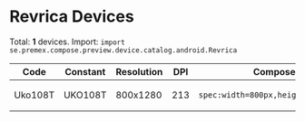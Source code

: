 # Revrica Devices

Total: **1** devices. Import: `import se.premex.compose.preview.device.catalog.android.Revrica`

| Code | Constant | Resolution | DPI | Compose Spec | Preview Usage |
|------|----------|------------|-----|-------------|---------------|
| Uko108T | UKO108T | 800x1280 | 213 | `spec:width=800px,height=1280px,dpi=213` | `@Preview(device = Revrica.UKO108T)` |

<!-- Generated automatically. Do not edit manually. -->
